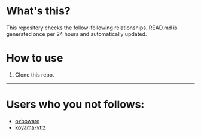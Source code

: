 # What's this?
This repository checks the follow-following relationships.
READ.md is generated once per 24 hours and automatically updated.
# How to use
1. Clone this repo.
 
 --- 
 
 # Users who you not follows: 
  
- [ozboware](https://github.com/ozboware/) 
- [koyama-vtlz](https://github.com/koyama-vtlz/) 
